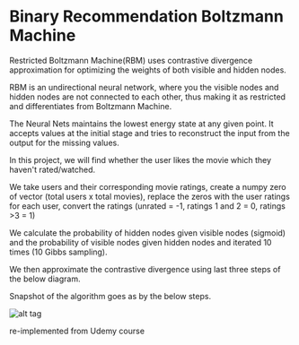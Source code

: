 # Binary Recommendation Boltzmann Machine

Restricted Boltzmann Machine(RBM) uses contrastive divergence approximation for optimizing the weights of both visible and hidden nodes.

RBM is an undirectional neural network, where you the visible nodes and hidden nodes are not connected to each other, thus making it as restricted and differentiates from Boltzmann Machine.

The Neural Nets maintains the lowest energy state at any given point. It accepts values at the initial stage and tries to reconstruct the input from the output for the missing values. 

In this project, we will find whether the user likes the movie which they haven't rated/watched. 

We take users and their corresponding movie ratings, create a numpy zero of vector (total users x total movies), replace the zeros with the user ratings for each user, convert the ratings (unrated = -1, ratings 1 and 2 = 0, ratings >3 = 1)

We calculate the probability of hidden nodes given visible nodes (sigmoid) and the probability of visible nodes given hidden nodes and iterated 10 times (10 Gibbs sampling). 

We then approximate the contrastive divergence using last three steps of the below diagram.

Snapshot of the algorithm goes as by the below steps.

![alt tag](https://github.com/PragadeshVasudevan/Restricted-Boltzmann-Machine-Recommendation/blob/master/ml-100k/Screenshot.PNG)

re-implemented from Udemy course 
